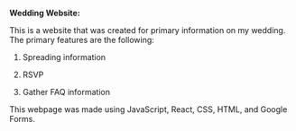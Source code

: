 **Wedding Website:**

This is a website that was created for primary information on my wedding. The primary features are the following:

1. Spreading information

2. RSVP 

3. Gather FAQ information 

This webpage was made using JavaScript, React, CSS, HTML, and Google Forms. 
